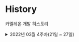 # History
카멜레온 개발 히스토리

<details>
<summary> 2022년 03월 4주차(21일 ~ 27일)</summary>
<div markdown="1">

  [발표자료 보기](https://www.notion.so/jungjoojjang/948b5372867747d8a890978761294e20#eff77e4d5db2454b925b14716dd25a8c)
  ### 기획 & 디자인 
  - 세부 기획 확립
  - iOS UI 디자인 작업 진행 중
    - 런치 스크린, 변환 진행 화면, 얼굴 선택 화면 완료
    - 홈 화면, 업로드 화면, 변환 화면 진행 중 
    
  ### iOS
  - 탭바 작업 완료
  - 런치 스크린 작업 완료
  - 홈 화면 작업 진행 중

  ### Server
  - 서버 스펙, DB 스펙 검토

  ### Deep Learning
  - [가짜 얼굴 논문](https://www.notion.so/jungjoojjang/406f45882d494a6da39cd94d933709d1#2507c3c2934d4c92bdd714e7ed1ea6e8) 읽기 
  - [face swap 모델 테스트](https://jungjoojjang.notion.site/face-swap-32e92a48eaca4c4a9889895c686202e2)
  - [사진을 이용한 3D 모델링 테스트](https://github.com/sicxu/Deep3DFaceRecon_pytorch#prepare-prerequisite-models)

  ### 기타
  - Git Organization 생성
  - 히스토리 작성 시작

</div>
</details>
